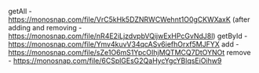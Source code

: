getAll - https://monosnap.com/file/VrC5kHk5DZNRWCWehnt1O0gCKWXaxK (after adding and removing - https://monosnap.com/file/nR4E2iLjzdvpbVQijwExHPcGvNdJ8l)
getById - https://monosnap.com/file/Ymv4kuvV34qcASv6iefhOrxf5MJFYX
add - https://monosnap.com/file/sZe1O6mS1YpcOIhjMQTMCQ7DtOYNOt
remove - https://monosnap.com/file/6CSplGEsG2QaHycYgcYBlqsEiOihw9